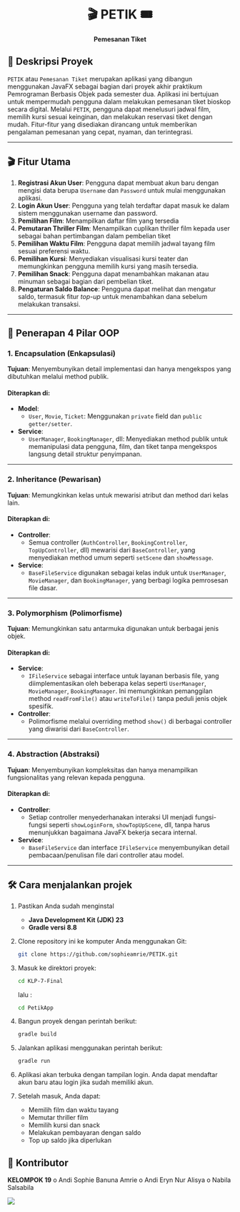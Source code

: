 <h1 align="center"> 
    🎬 PETIK 🎟️
</h1> 
    <p align="center"> 
        <b> 
        Pemesanan Tiket
        </b> 
    </p>


## 📝 Deskripsi Proyek
`PETIK` atau `Pemesanan Tiket` merupakan aplikasi yang dibangun menggunakan JavaFX sebagai bagian dari proyek akhir praktikum Pemrograman Berbasis Objek pada semester dua. Aplikasi ini bertujuan untuk mempermudah pengguna dalam melakukan pemesanan tiket bioskop secara digital. Melalui `PETIK`, pengguna dapat menelusuri jadwal film, memilih kursi sesuai keinginan, dan melakukan reservasi tiket dengan mudah. Fitur-fitur yang disediakan dirancang untuk memberikan pengalaman pemesanan yang cepat, nyaman, dan terintegrasi.

---

## 🎬 Fitur Utama

1. **Registrasi Akun User**: Pengguna dapat membuat akun baru dengan mengisi data berupa `Username` dan `Password` untuk mulai menggunakan aplikasi.
2. **Login Akun User**: Pengguna yang telah terdaftar dapat masuk ke dalam sistem menggunakan username dan password.
3. **Pemilihan Film**: Menampilkan daftar film yang tersedia
4. **Pemutaran Thriller Film**: Menampilkan cuplikan thriller film kepada user sebagai bahan pertimbangan dalam pembelian tiket
4. **Pemilihan Waktu Film**: Pengguna dapat memilih jadwal tayang film sesuai preferensi waktu.
5. **Pemilihan Kursi**: Menyediakan visualisasi kursi teater dan memungkinkan pengguna memilih kursi yang masih tersedia.
6. **Pemilihan Snack**: Pengguna dapat menambahkan makanan atau minuman sebagai bagian dari pembelian tiket.
7. **Pengaturan Saldo Balance**: Pengguna dapat melihat dan mengatur saldo, termasuk fitur *top-up* untuk menambahkan dana sebelum melakukan transaksi.

---

## 🧩 Penerapan 4 Pilar OOP 

### 1. Encapsulation (Enkapsulasi)

**Tujuan**: Menyembunyikan detail implementasi dan hanya mengekspos yang dibutuhkan melalui method publik.

#### Diterapkan di:
- **Model**:
  - `User`, `Movie`, `Ticket`: Menggunakan `private` field dan `public getter/setter`.
- **Service**:
  - `UserManager`, `BookingManager`, dll: Menyediakan method publik untuk memanipulasi data pengguna, film, dan tiket tanpa mengekspos langsung detail struktur penyimpanan.

---

### 2. Inheritance (Pewarisan)

**Tujuan**: Memungkinkan kelas untuk mewarisi atribut dan method dari kelas lain.

#### Diterapkan di:
- **Controller**:
  - Semua controller (`AuthController`, `BookingController`, `TopUpController`, dll) mewarisi dari `BaseController`, yang menyediakan method umum seperti `setScene` dan `showMessage`.
- **Service**:
  - `BaseFileService` digunakan sebagai kelas induk untuk `UserManager`, `MovieManager`, dan `BookingManager`, yang berbagi logika pemrosesan file dasar.

---

### 3. Polymorphism (Polimorfisme)

**Tujuan**: Memungkinkan satu antarmuka digunakan untuk berbagai jenis objek.

#### Diterapkan di:
- **Service**:
  - `IFileService` sebagai interface untuk layanan berbasis file, yang diimplementasikan oleh beberapa kelas seperti `UserManager`, `MovieManager`, `BookingManager`. Ini memungkinkan pemanggilan method `readFromFile()` atau `writeToFile()` tanpa peduli jenis objek spesifik.
- **Controller**:
  - Polimorfisme melalui overriding method `show()` di berbagai controller yang diwarisi dari `BaseController`.

---

### 4. Abstraction (Abstraksi)

**Tujuan**: Menyembunyikan kompleksitas dan hanya menampilkan fungsionalitas yang relevan kepada pengguna.

#### Diterapkan di:
- **Controller**:
  - Setiap controller menyederhanakan interaksi UI menjadi fungsi-fungsi seperti `showLoginForm`, `showTopUpScene`, dll, tanpa harus menunjukkan bagaimana JavaFX bekerja secara internal.
- **Service**:
  - `BaseFileService` dan interface `IFileService` menyembunyikan detail pembacaan/penulisan file dari controller atau model.

---

## 🛠️ Cara menjalankan projek

1. Pastikan Anda sudah menginstal 
    - **Java Development Kit (JDK) 23**
    - **Gradle versi 8.8**

2. Clone repository ini ke komputer Anda menggunakan Git:

    ```bash
    git clone https://github.com/sophieamrie/PETIK.git
    ```

3. Masuk ke direktori proyek:

    ```bash
    cd KLP-7-Final
    ```

    lalu :
    ```bash
    cd PetikApp
    ```

5. Bangun proyek dengan perintah berikut:

    ```bash
    gradle build
    ```

6. Jalankan aplikasi menggunakan perintah berikut:

    ```bash
    gradle run
    ```

7. Aplikasi akan terbuka dengan tampilan login. Anda dapat mendaftar akun baru atau login jika sudah memiliki akun.

8. Setelah masuk, Anda dapat:
    - Memilih film dan waktu tayang
    - Memutar thriller film
    - Memilih kursi dan snack
    - Melakukan pembayaran dengan saldo
    - Top up saldo jika diperlukan

## 👥 Kontributor

**KELOMPOK 19**
o Andi Sophie Banuna Amrie
o Andi Eryn Nur Alisya
o Nabila Salsabila

<a href="https://github.com/sophieamrie/KLP7-FINAL/graphs/contributors">
  <img src="https://contrib.rocks/image?repo=sophieamrie/KLP7-FINAL" />
</a>
